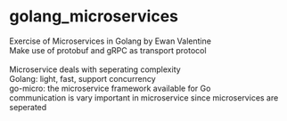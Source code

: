 # golang_microservices
Exercise of Microservices in Golang by Ewan Valentine<br/> 
Make use of protobuf and gRPC as transport protocol<br/>  
Microservice deals with seperating complexity<br/> 
Golang: light, fast, support concurrency<br/> 
go-micro: the microservice framework available for Go<br/> 
communication is vary important in microservice since microservices are seperated<br/> 

